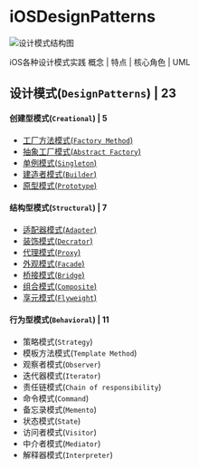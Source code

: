 

# iOSDesignPatterns

![设计模式结构图](https://upload-images.jianshu.io/upload_images/1893416-cfef4cca51c78ece.png?imageMogr2/auto-orient/strip%7CimageView2/2/w/1240)

iOS各种设计模式实践
概念 | 特点 | 核心角色 | UML

## 设计模式(`DesignPatterns`) | 23
#### 创建型模式(`Creational`) | 5
* [工厂方法模式(`Factory Method`)](https://github.com/binzi56/iOSDesignPatterns/tree/master/iOSDesignPatterns/Creational/FactoryMethod)
* [抽象工厂模式(`Abstract Factory`)](https://github.com/binzi56/iOSDesignPatterns/tree/master/iOSDesignPatterns/Creational/AbstractFactory)
* [单例模式(`Singleton`)](https://github.com/binzi56/iOSDesignPatterns/tree/master/iOSDesignPatterns/Creational/Singleton)
* [建造者模式(`Builder`)](https://github.com/binzi56/iOSDesignPatterns/tree/master/iOSDesignPatterns/Creational/Builder)
* [原型模式(`Prototype`)](https://github.com/binzi56/iOSDesignPatterns/tree/master/iOSDesignPatterns/Creational/Prototype)
#### 结构型模式(`Structural`) | 7
* [适配器模式(`Adapter`)](https://github.com/binzi56/iOSDesignPatterns/tree/master/iOSDesignPatterns/Structural/Adapter)
* [装饰模式(`Decrator`)](https://github.com/binzi56/iOSDesignPatterns/tree/master/iOSDesignPatterns/Structural/Decrator)
* [代理模式(`Proxy`)](https://github.com/binzi56/iOSDesignPatterns/tree/master/iOSDesignPatterns/Structural/Proxy)
* [外观模式(`Facade`)](https://github.com/binzi56/iOSDesignPatterns/tree/master/iOSDesignPatterns/Structural/Facade)
* [桥接模式(`Bridge`)](https://github.com/binzi56/iOSDesignPatterns/tree/master/iOSDesignPatterns/Structural/Bridge)
* [组合模式(`Composite`)](https://github.com/binzi56/iOSDesignPatterns/tree/master/iOSDesignPatterns/Structural/Composite)
* [享元模式(`Flyweight`)](https://github.com/binzi56/iOSDesignPatterns/tree/master/iOSDesignPatterns/Structural/Flyweight)
#### 行为型模式(`Behavioral`) | 11
* 策略模式(`Strategy`)
* 模板方法模式(`Template Method`)
* 观察者模式(`Observer`)
* 迭代器模式(`Iterator`)
* 责任链模式(`Chain of responsibility`)
* 命令模式(`Command`)
* 备忘录模式(`Memento`)
* 状态模式(`State`)
* 访问者模式(`Visitor`)
* 中介者模式(`Mediator`)
* 解释器模式(`Interpreter`)

